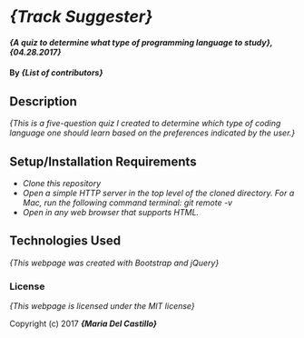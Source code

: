 # _{Track Suggester}_

#### _{A quiz to determine what type of programming language to study}, {04.28.2017}_

#### By _**{List of contributors}**_

## Description

_{This is a five-question quiz I created to determine which type of coding language one should learn based on the preferences indicated by the user.}_

## Setup/Installation Requirements

* _Clone this repository_
* _Open a simple HTTP server in the top level of the cloned directory. For a Mac, run the following command terminal: git remote -v_
* _Open in any web browser that supports HTML._

## Technologies Used

_{This webpage was created with Bootstrap and jQuery}_

### License

*{This webpage is licensed under the MIT license}*

Copyright (c) 2017 **_{Maria Del Castillo}_**
